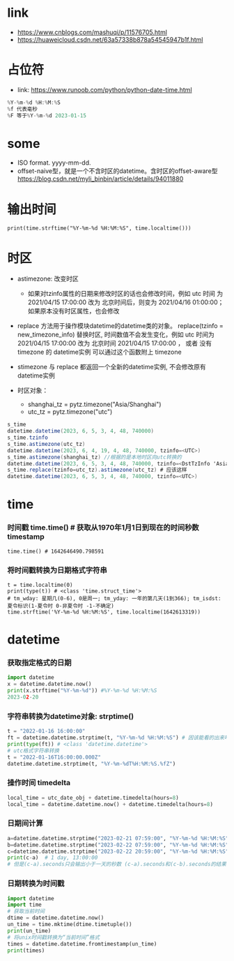 # link
- https://www.cnblogs.com/mashuqi/p/11576705.html
- https://huaweicloud.csdn.net/63a57338b878a54545947b1f.html
# 占位符
- link: https://www.runoob.com/python/python-date-time.html
```cs
%Y-%m-%d %H:%M:%S
%f 代表毫秒
%F 等于%Y-%m-%d 2023-01-15
```


# some
- ISO format.  yyyy-mm-dd.
- offset-naive型，就是一个不含时区的datetime。含时区的offset-aware型 https://blog.csdn.net/myli_binbin/article/details/94011880
# 输出时间
`print(time.strftime("%Y-%m-%d %H:%M:%S", time.localtime()))`

# 时区
- astimezone: 改变时区
    - 如果对tzinfo属性的日期来修改时区的话也会修改时间，例如 utc 时间 为 2021/04/15 17:00:00 改为 北京时间后，则变为 2021/04/16 01:00:00；如果原本没有时区属性，也会修改
- replace 方法用于操作模块datetime的datetime类的对象。 replace(tzinfo = new_timezone_info) 替换时区, 时间数值不会发生变化，例如 utc 时间为 2021/04/15 17:00:00 改为 北京时间 2021/04/15 17:00:00 ， 或者 没有timezone 的 datetime实例 可以通过这个函数附上 timezone
- stimezone 与 replace 都返回一个全新的datetime实例, 不会修改原有datetime实例

- 时区对象：
    - shanghai_tz = pytz.timezone("Asia/Shanghai")
    - utc_tz = pytz.timezone("utc")
```cs
s_time
datetime.datetime(2023, 6, 5, 3, 4, 48, 740000)
s_time.tzinfo
s_time.astimezone(utc_tz)
datetime.datetime(2023, 6, 4, 19, 4, 48, 740000, tzinfo=<UTC>)
s_time.astimezone(shanghai_tz) //根据的是本地时区向utc转换的
datetime.datetime(2023, 6, 5, 3, 4, 48, 740000, tzinfo=<DstTzInfo 'Asia/Shanghai' CST+8:00:00 STD>)
s_time.replace(tzinfo=utc_tz).astimezone(utc_tz) # 应该这样
datetime.datetime(2023, 6, 5, 3, 4, 48, 740000, tzinfo=<UTC>)
```
# time 
### 时间戳 time.time() # 获取从1970年1月1日到现在的时间秒数 timestamp
```
time.time() # 1642646490.798591
```

### 将时间戳转换为日期格式字符串
```
t = time.localtime(0)
print(type(t)) # <class 'time.struct_time'>
# tm_wday: 星期几(0-6), 0是周一; tm_yday: 一年的第几天(1到366); tm_isdst: 夏令标识(1-夏令时 0-非夏令时 -1-不确定)
time.strftime('%Y-%m-%d %H:%M:%S', time.localtime(1642613319))
```

# datetime
### 获取指定格式的日期
```py
import datetime
x = datetime.datetime.now()
print(x.strftime("%Y-%m-%d")) #%Y-%m-%d %H:%M:%S
2023-02-20
```
### 字符串转换为datetime对象: strptime()
```py
t = "2022-01-16 16:00:00"
ft = datetime.datetime.strptime(t, "%Y-%m-%d %H:%M:%S") # 因该能看的出来吧，源字符串中有-，format—str里也写"-"
print(type(ft)) # <class 'datetime.datetime'>
# utc格式字符串转换
t = "2022-01-16T16:00:00.000Z"
datetime.datetime.strptime(t, "%Y-%m-%dT%H:%M:%S.%fZ")
```
### 操作时间 timedelta 
```python
local_time = utc_date_obj + datetime.timedelta(hours=8)
local_time = datetime.datetime.now() + datetime.timedelta(hours=8)
```
### 日期间计算
```python
a=datetime.datetime.strptime("2023-02-21 07:59:00", "%Y-%m-%d %H:%M:%S")  # 也可以是datetime.datetime()对象
b=datetime.datetime.strptime("2023-02-22 07:59:00", "%Y-%m-%d %H:%M:%S")
c=datetime.datetime.strptime("2023-02-22 20:59:00", "%Y-%m-%d %H:%M:%S")
print(c-a)  # 1 day, 13:00:00 
# 但是(c-a).seconds只会输出小于一天的秒数 (c-a).seconds和(c-b).seconds的结果一样
```

### 日期转换为时间戳
```py
import datetime
import time
# 获取当前时间
dtime = datetime.datetime.now()
un_time = time.mktime(dtime.timetuple())
print(un_time)
# 将unix时间戳转换为“当前时间”格式
times = datetime.datetime.fromtimestamp(un_time)
print(times)

```
